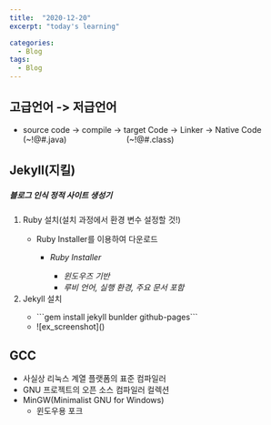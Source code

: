 ```yaml
---
title:  "2020-12-20"
excerpt: "today's learning"

categories:
  - Blog
tags:
  - Blog
---
```


## 고급언어 -> 저급언어
* source code   -> compile  -> target Code  -> Linker -> Native Code  
   (~!@#.java)&ensp;&ensp;&emsp;&emsp;&emsp;&emsp;&emsp;&emsp;&ensp;(~!@#.class)


  
## Jekyll(지킬)
##### 블로그 인식 정적 사이트 생성기
  <ol> 
    <li>Ruby 설치(설치 과정에서 환경 변수 설정할 것!)</li>
    <ul>
      <li>Ruby Installer를 이용하여 다운로드</li>
      <ul>
        <li><em>Ruby Installer</em></li> 
        <ul>
          <li><em>윈도우즈 기반</em></li> 
          <li><em>루비 언어, 실행 환경, 주요 문서 포함</em></li>
        </ul>
      </ul>
    </ul>
    <li>Jekyll 설치</li>
    <ul>
      <li>```gem install jekyll bunlder github-pages```</li>
      <li>![ex_screenshot]()</li>
    </ul>
  </ol>
  
  
  

## GCC
* 사실상 리눅스 계열 플랫폼의 표준 컴파일러
* GNU 프로젝트의 오픈 소스 컴파일러 컬렉션
* MinGW(Minimalist GNU for Windows)  
  * 윈도우용 포크
